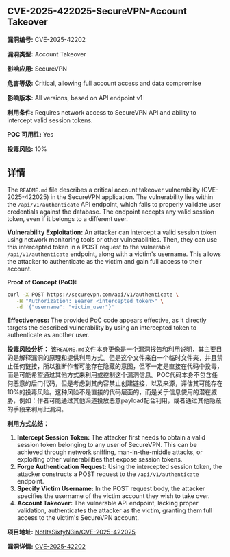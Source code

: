 ## CVE-2025-422025-SecureVPN-Account Takeover

**漏洞编号:** CVE-2025-42202

**漏洞类型:** Account Takeover

**影响应用:** SecureVPN

**危害等级:** Critical, allowing full account access and data compromise

**影响版本:** All versions, based on API endpoint v1

**利用条件:** Requires network access to SecureVPN API and ability to intercept valid session tokens.

**POC 可用性:** Yes

**投毒风险:** 10%

## 详情

The `README.md` file describes a critical account takeover vulnerability (CVE-2025-422025) in the SecureVPN application. The vulnerability lies within the `/api/v1/authenticate` API endpoint, which fails to properly validate user credentials against the database. The endpoint accepts any valid session token, even if it belongs to a different user. 

**Vulnerability Exploitation:**
An attacker can intercept a valid session token using network monitoring tools or other vulnerabilities. Then, they can use this intercepted token in a POST request to the vulnerable `/api/v1/authenticate` endpoint, along with a victim's username. This allows the attacker to authenticate as the victim and gain full access to their account.

**Proof of Concept (PoC):**
```bash
curl -X POST https://securevpn.com/api/v1/authenticate \
   -H "Authorization: Bearer <intercepted_token>" \
   -d '{"username": "victim_user"}'
```

**Effectiveness:** The provided PoC code appears effective, as it directly targets the described vulnerability by using an intercepted token to authenticate as another user.

**投毒风险分析：** 该`README.md`文件本身更像是一个漏洞报告和利用说明，其主要目的是解释漏洞的原理和提供利用方式。但是这个文件来自一个临时文件夹，并且禁止任何链接，所以推断作者可能存在隐藏的意图，但不一定是直接在代码中投毒，而是可能希望通过其他方式来利用或控制这个漏洞信息。POC代码本身不包含任何恶意的后门代码，但是考虑到其内容禁止创建链接，以及来源，评估其可能存在10%的投毒风险。这种风险不是直接的代码层面的，而是关于信息使用的潜在威胁，例如：作者可能通过其他渠道投放恶意payload配合利用，或者通过其他隐蔽的手段来利用此漏洞。

**利用方式总结：**
1.  **Intercept Session Token:** The attacker first needs to obtain a valid session token belonging to any user of SecureVPN. This can be achieved through network sniffing, man-in-the-middle attacks, or exploiting other vulnerabilities that expose session tokens.
2.  **Forge Authentication Request:** Using the intercepted session token, the attacker constructs a POST request to the `/api/v1/authenticate` endpoint.
3.  **Specify Victim Username:** In the POST request body, the attacker specifies the username of the victim account they wish to take over.
4.  **Account Takeover:** The vulnerable API endpoint, lacking proper validation, authenticates the attacker as the victim, granting them full access to the victim's SecureVPN account.

**项目地址:** [NotItsSixtyN3in/CVE-2025-422025](https://github.com/NotItsSixtyN3in/CVE-2025-422025)

**漏洞详情:** [CVE-2025-42202](https://nvd.nist.gov/vuln/detail/CVE-2025-42202)